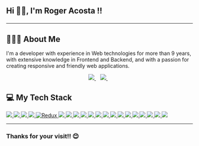 <link
    rel="stylesheet"
    href="https://cdnjs.cloudflare.com/ajax/libs/animate.css/4.0.0/animate.min.css"
/>

<h2 class="animate__animated animate__zoomIn" >

Hi 👋🏻, I'm Roger Acosta !!

</h2>

<hr/>

## 👨🏻‍💻 About Me

I'm a developer with experience in Web technologies for more than 9 years, with extensive knowledge in Frontend and Backend, and with a passion for creating responsive and friendly web applications.

<p align="center">
  <a href="https://www.linkedin.com/in/roger-alberto-acosta-chan-119b75164/">
    <img src="https://img.shields.io/badge/LinkedIn-%230077B5.svg?&style=flat-square&logo=linkedin&logoColor=white">
  </a>&nbsp;&nbsp;
  <a href="https://github.com/RooGeaR">
    <img src="https://img.shields.io/badge/GitHub-%230A0A0A.svg?&style=flat-square&logo=Github&logoColor=white">  
  </a>&nbsp;&nbsp;
</p>

## 💻 My Tech Stack
<p>
<a href="https://www.w3schools.com/html/">
<img src="https://img.shields.io/badge/html5%20-%23E34F26.svg?&style=for-the-badge&logo=html5&logoColor=white"/>
</a>

<a href="https://www.w3schools.com/css/"> 
<img src="https://img.shields.io/badge/css3%20-%231572B6.svg?&style=for-the-badge&logo=css3&logoColor=white"/>
</a>

<a href="https://www.javascript.com/">
<img src="https://img.shields.io/badge/javascript%20-%23323330.svg?&style=for-the-badge&logo=javascript&logoColor=%23F7DF1E"/>
</a>

<a href="https://reactjs.org/">
<img src="https://img.shields.io/badge/react%20-%2320232a.svg?&style=for-the-badge&logo=react&logoColor=%2361DAFB"/>
</a>

<a href="https://redux.js.org/">
<img alt="Redux" src="https://img.shields.io/badge/redux%20-%23593d88.svg?&style=for-the-badge&logo=redux&logoColor=white"/>
</a>

<a href="hhttps://vuejs.org/"> 
<img src="https://img.shields.io/badge/Vue%20js-35495E?style=for-the-badge&logo=vuedotjs&logoColor=4FC08D"/>
</a>

<a href="https://nuxt.com/">
<img src="https://img.shields.io/badge/nuxt%20js-00C58E?style=for-the-badge&logo=nuxtdotjs&logoColor=white"/>
</a>

<a href="https://astro.build/">
<img src="https://img.shields.io/badge/Astro-0C1222?style=for-the-badge&logo=astro&logoColor=FDFDFE"/>
</a>

<a href="https://tailwindcss.com/">
<img src="https://img.shields.io/badge/Tailwind_CSS-38B2AC?style=for-the-badge&logo=tailwind-css&logoColor=white"/>
</a>

<a href="https://getbootstrap.com/">
<img src="https://img.shields.io/badge/Bootstrap-563D7C?style=for-the-badge&logo=bootstrap&logoColor=white"/>
</a>

<a href="https://jquery.com/">
<img src="https://img.shields.io/badge/jQuery-0769AD?style=for-the-badge&logo=jquery&logoColor=white"/>
</a>

<a href="https://git-scm.com/">
<img src="https://img.shields.io/badge/git%20-%23F05033.svg?&style=for-the-badge&logo=git&logoColor=white"/>
</a>

<a href="https://github.com">
<img src="https://img.shields.io/badge/github%20-%23121011.svg?&style=for-the-badge&logo=github&logoColor=white"/>
</a>

<a href="https://about.gitlab.com/">
<img src="https://img.shields.io/badge/GitLab-330F63?style=for-the-badge&logo=gitlab&logoColor=white"/>
</a>

<a href="https://bitbucket.org/">
<img src="https://img.shields.io/badge/Bitbucket-0747a6?style=for-the-badge&logo=bitbucket&logoColor=white"/>
</a>

<a href="https://nodejs.org/">
<img src="https://img.shields.io/badge/Node%20js-339933?style=for-the-badge&logo=nodedotjs&logoColor=white"/>
</a>

<a href="https://expressjs.com/">
<img src="https://img.shields.io/badge/Express%20js-000000?style=for-the-badge&logo=express&logoColor=white"/>
</a>

<a href="https://www.postgresql.org/">
<img src="https://img.shields.io/badge/PostgreSQL-316192?style=for-the-badge&logo=postgresql&logoColor=white"/>
</a>

<a href="https://www.mysql.com/">
<img src="https://img.shields.io/badge/MySQL-005C84?style=for-the-badge&logo=mysql&logoColor=white"/>
</a>

<a href="https://aws.amazon.com/">
<img src="https://img.shields.io/badge/Amazon_AWS-FF9900?style=for-the-badge&logo=amazonaws&logoColor=white"/>
</a>
</p>

<hr>


<h3>Thanks for your visit!! 😊</h3>
